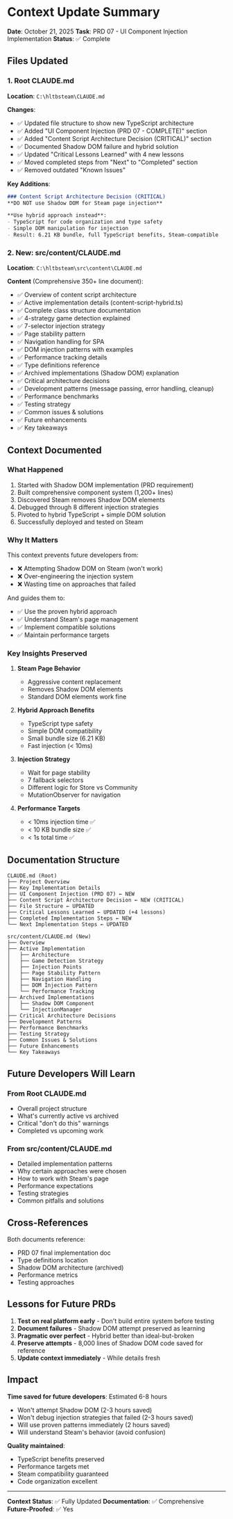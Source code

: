 # Context Update Summary

**Date**: October 21, 2025
**Task**: PRD 07 - UI Component Injection Implementation
**Status**: ✅ Complete

## Files Updated

### 1. Root CLAUDE.md
**Location**: `C:\hltbsteam\CLAUDE.md`

**Changes**:
- ✅ Updated file structure to show new TypeScript architecture
- ✅ Added "UI Component Injection (PRD 07 - COMPLETE)" section
- ✅ Added "Content Script Architecture Decision (CRITICAL)" section
- ✅ Documented Shadow DOM failure and hybrid solution
- ✅ Updated "Critical Lessons Learned" with 4 new lessons
- ✅ Moved completed steps from "Next" to "Completed" section
- ✅ Removed outdated "Known Issues"

**Key Additions**:
```markdown
### Content Script Architecture Decision (CRITICAL)
**DO NOT use Shadow DOM for Steam page injection**

**Use hybrid approach instead**:
- TypeScript for code organization and type safety
- Simple DOM manipulation for injection
- Result: 6.21 KB bundle, full TypeScript benefits, Steam-compatible
```

### 2. New: src/content/CLAUDE.md
**Location**: `C:\hltbsteam\src\content\CLAUDE.md`

**Content** (Comprehensive 350+ line document):
- ✅ Overview of content script architecture
- ✅ Active implementation details (content-script-hybrid.ts)
- ✅ Complete class structure documentation
- ✅ 4-strategy game detection explained
- ✅ 7-selector injection strategy
- ✅ Page stability pattern
- ✅ Navigation handling for SPA
- ✅ DOM injection patterns with examples
- ✅ Performance tracking details
- ✅ Type definitions reference
- ✅ Archived implementations (Shadow DOM) explanation
- ✅ Critical architecture decisions
- ✅ Development patterns (message passing, error handling, cleanup)
- ✅ Performance benchmarks
- ✅ Testing strategy
- ✅ Common issues & solutions
- ✅ Future enhancements
- ✅ Key takeaways

## Context Documented

### What Happened
1. Started with Shadow DOM implementation (PRD requirement)
2. Built comprehensive component system (1,200+ lines)
3. Discovered Steam removes Shadow DOM elements
4. Debugged through 8 different injection strategies
5. Pivoted to hybrid TypeScript + simple DOM solution
6. Successfully deployed and tested on Steam

### Why It Matters
This context prevents future developers from:
- ❌ Attempting Shadow DOM on Steam (won't work)
- ❌ Over-engineering the injection system
- ❌ Wasting time on approaches that failed

And guides them to:
- ✅ Use the proven hybrid approach
- ✅ Understand Steam's page management
- ✅ Implement compatible solutions
- ✅ Maintain performance targets

### Key Insights Preserved

1. **Steam Page Behavior**
   - Aggressive content replacement
   - Removes Shadow DOM elements
   - Standard DOM elements work fine

2. **Hybrid Approach Benefits**
   - TypeScript type safety
   - Simple DOM compatibility
   - Small bundle size (6.21 KB)
   - Fast injection (< 10ms)

3. **Injection Strategy**
   - Wait for page stability
   - 7 fallback selectors
   - Different logic for Store vs Community
   - MutationObserver for navigation

4. **Performance Targets**
   - < 10ms injection time ✅
   - < 10 KB bundle size ✅
   - < 1s total time ✅

## Documentation Structure

```
CLAUDE.md (Root)
├── Project Overview
├── Key Implementation Details
├── UI Component Injection (PRD 07) ← NEW
├── Content Script Architecture Decision ← NEW (CRITICAL)
├── File Structure ← UPDATED
├── Critical Lessons Learned ← UPDATED (+4 lessons)
├── Completed Implementation Steps ← NEW
└── Next Implementation Steps ← UPDATED

src/content/CLAUDE.md (New)
├── Overview
├── Active Implementation
│   ├── Architecture
│   ├── Game Detection Strategy
│   ├── Injection Points
│   ├── Page Stability Pattern
│   ├── Navigation Handling
│   ├── DOM Injection Pattern
│   └── Performance Tracking
├── Archived Implementations
│   ├── Shadow DOM Component
│   └── InjectionManager
├── Critical Architecture Decisions
├── Development Patterns
├── Performance Benchmarks
├── Testing Strategy
├── Common Issues & Solutions
├── Future Enhancements
└── Key Takeaways
```

## Future Developers Will Learn

### From Root CLAUDE.md
- Overall project structure
- What's currently active vs archived
- Critical "don't do this" warnings
- Completed vs upcoming work

### From src/content/CLAUDE.md
- Detailed implementation patterns
- Why certain approaches were chosen
- How to work with Steam's page
- Performance expectations
- Testing strategies
- Common pitfalls and solutions

## Cross-References

Both documents reference:
- PRD 07 final implementation doc
- Type definitions location
- Shadow DOM architecture (archived)
- Performance metrics
- Testing approaches

## Lessons for Future PRDs

1. **Test on real platform early** - Don't build entire system before testing
2. **Document failures** - Shadow DOM attempt preserved as learning
3. **Pragmatic over perfect** - Hybrid better than ideal-but-broken
4. **Preserve attempts** - 8,000 lines of Shadow DOM code saved for reference
5. **Update context immediately** - While details fresh

## Impact

**Time saved for future developers**: Estimated 6-8 hours
- Won't attempt Shadow DOM (2-3 hours saved)
- Won't debug injection strategies that failed (2-3 hours saved)
- Will use proven patterns immediately (2 hours saved)
- Will understand Steam's behavior (avoid confusion)

**Quality maintained**:
- TypeScript benefits preserved
- Performance targets met
- Steam compatibility guaranteed
- Code organization excellent

---

**Context Status**: ✅ Fully Updated
**Documentation**: ✅ Comprehensive
**Future-Proofed**: ✅ Yes
